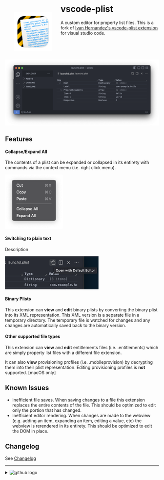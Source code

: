 # ![icon] vscode-plist

A custom editor for property list files. This is a fork of [Ivan Hernandez's vscode-plist extension][ivhernandez.vscode-plist] for visual studio code.

![Custom Editor]

## Features

#### Collapse/Expand All

The contents of a plist can be expanded or collapsed in its entirety with commands via the context
menu (i.e. right click menu).

![Collapse or Expand all]

#### Switching to plain text

Description

![View as plain text]

#### Binary Plists

This extension can __view__ and __edit__ binary plists by converting the binary plist into its XML
representation. This XML version is a separate file in a temporary directory. The temporary file
is watched for changes and any changes are automatically saved back to the binary version.

<!-- ![view and edit binary plists](images/binary_plist.png) -->

#### Other supported file types

This extension can  __view__ and __edit__ entitlements files (i.e. .entitlements) which are simply
property list files with a different file extension.

It can also __view__ provisioning profiles (i.e. .mobileprovision) by decrypting them into their
plist representation. Editing provisioning profiles is __not__ supported. [macOS only]

<!-- ![view provisioning profiles](images/provisioning_profile.png) -->

## Known Issues

* Inefficient file saves. When saving changes to a file this extension replaces the entire contents
  of the file. This should be optimized to edit only the portion that has changed.
* Inefficient editor rendering. When changes are made to the webview (e.g. adding an item, expanding
  an item, editing a value, etc) the webview is rerendered in its entirety. This should be optimized
  to edit the DOM in place.

## Changelog

See [Changelog]

<!-- 
 ======= Links, styles, images etc go below this point ========
--->

<!-- LINKS -->

[ivhernandez.vscode-plist]: https://marketplace.visualstudio.com/items?itemName=ivhernandez.vscode-plist
[Changelog]: ./CHANGELOG.md

<!-- IMAGES -->

[icon]:./ui/resources/icons/icon.png "icon"
[Custom Editor]:images/editor.png "Custom Editor"
[View as plain text]:images/plain_text.png "View as plain text"
[Collapse or Expand all]:images/collapse_expand_all.png "Collapse or Expand all"

<!-- STYLES -->
<!--
Note: GitHub will ignore the <style> element and will render its contents,
 so we embed it in a collapsed <details> accordion, which itself gets hidden in other
 markdown renderers that respect the <style> element (i.e. not github).
-->

<hr />
<details id="cssblock">
<summary>
<!-- GH logo -->
<img
  src="https://cdn.jsdelivr.net/gh/devicons/devicon@latest/icons/github/github-original-wordmark.svg"
  width="30" alt="github logo"
/>
</summary>

> GitHub renders the following CSS as gibberish, while other Markdown viewers will apply the CSS styles.

<style type="text/css">
  img[title~="icon"] {
   float: left;
   width: 128px;
   max-width: 25%;
   margin: 1em;
   vertical-align: middle;
  }

</style>
</details>
